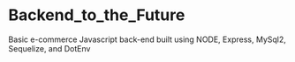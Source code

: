 # Backend_to_the_Future
Basic e-commerce Javascript back-end built using NODE, Express, MySql2, Sequelize, and DotEnv

